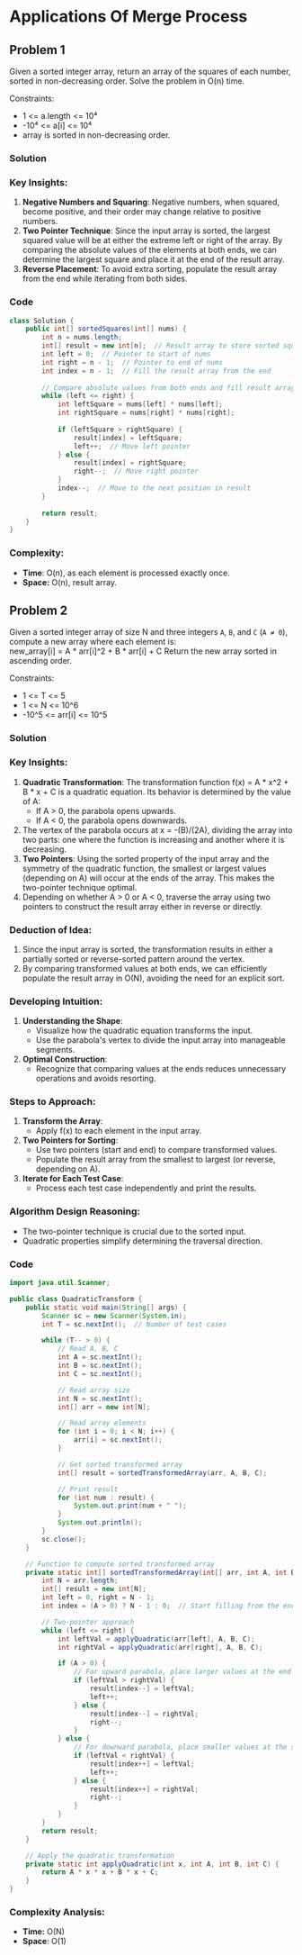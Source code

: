 # Applications Of Merge Process
## Problem 1
Given a sorted integer array, return an array of the squares of each number, sorted in non-decreasing order. Solve the problem in O(n) time.

Constraints:
- 1 <= a.length <= 10⁴
- -10⁴ <= a[i] <= 10⁴
- array is sorted in non-decreasing order.

### Solution
### Key Insights:
1. **Negative Numbers and Squaring**: Negative numbers, when squared, become positive, and their order may change relative to positive numbers.
2. **Two Pointer Technique**: Since the input array is sorted, the largest squared value will be at either the extreme left or right of the array. By comparing the absolute values of the elements at both ends, we can determine the largest square and place it at the end of the result array.
3. **Reverse Placement**: To avoid extra sorting, populate the result array from the end while iterating from both sides.

### Code
```java
class Solution {
    public int[] sortedSquares(int[] nums) {
        int n = nums.length;
        int[] result = new int[n];  // Result array to store sorted squares
        int left = 0;  // Pointer to start of nums
        int right = n - 1;  // Pointer to end of nums
        int index = n - 1;  // Fill the result array from the end
        
        // Compare absolute values from both ends and fill result array
        while (left <= right) {
            int leftSquare = nums[left] * nums[left];
            int rightSquare = nums[right] * nums[right];
            
            if (leftSquare > rightSquare) {
                result[index] = leftSquare;
                left++;  // Move left pointer
            } else {
                result[index] = rightSquare;
                right--;  // Move right pointer
            }
            index--;  // Move to the next position in result
        }
        
        return result;
    }
}
```

### Complexity:
- **Time**: O(n), as each element is processed exactly once.
- **Space:** O(n), result array.

## Problem 2
Given a sorted integer array of size N and three integers `A`, `B`, and `C` (`A ≠ 0`), compute a new array where each element is:  
new_array[i] = A * arr[i]^2 + B * arr[i] + C
Return the new array sorted in ascending order.

Constraints:
- 1 <= T <= 5
- 1 <= N <= 10^6
- -10^5 <= arr[i] <= 10^5

### Solution
### Key Insights:
1. **Quadratic Transformation**: The transformation function f(x) = A * x^2 + B * x + C is a quadratic equation. Its behavior is determined by the value of A:
   - If A > 0, the parabola opens upwards.
   - If A < 0, the parabola opens downwards.
2. The vertex of the parabola occurs at x = -(B)/(2A), dividing the array into two parts: one where the function is increasing and another where it is decreasing.
3. **Two Pointers**: Using the sorted property of the input array and the symmetry of the quadratic function, the smallest or largest values (depending on A) will occur at the ends of the array. This makes the two-pointer technique optimal.
4. Depending on whether A > 0 or A < 0, traverse the array using two pointers to construct the result array either in reverse or directly.

### Deduction of Idea:
1. Since the input array is sorted, the transformation results in either a partially sorted or reverse-sorted pattern around the vertex.
2. By comparing transformed values at both ends, we can efficiently populate the result array in O(N), avoiding the need for an explicit sort.

### Developing Intuition:
1. **Understanding the Shape**:
    - Visualize how the quadratic equation transforms the input.
    - Use the parabola's vertex to divide the input array into manageable segments.
2. **Optimal Construction**:
    - Recognize that comparing values at the ends reduces unnecessary operations and avoids resorting.

### Steps to Approach:
1. **Transform the Array**:
    - Apply f(x) to each element in the input array.
2. **Two Pointers for Sorting**:
    - Use two pointers (start and end) to compare transformed values.
    - Populate the result array from the smallest to largest (or reverse, depending on A).
3. **Iterate for Each Test Case**:
    - Process each test case independently and print the results.

### Algorithm Design Reasoning:
- The two-pointer technique is crucial due to the sorted input.
- Quadratic properties simplify determining the traversal direction.


### Code
```java
import java.util.Scanner;

public class QuadraticTransform {
    public static void main(String[] args) {
        Scanner sc = new Scanner(System.in);
        int T = sc.nextInt();  // Number of test cases

        while (T-- > 0) {
            // Read A, B, C
            int A = sc.nextInt();
            int B = sc.nextInt();
            int C = sc.nextInt();

            // Read array size
            int N = sc.nextInt();
            int[] arr = new int[N];

            // Read array elements
            for (int i = 0; i < N; i++) {
                arr[i] = sc.nextInt();
            }

            // Get sorted transformed array
            int[] result = sortedTransformedArray(arr, A, B, C);

            // Print result
            for (int num : result) {
                System.out.print(num + " ");
            }
            System.out.println();
        }
        sc.close();
    }

    // Function to compute sorted transformed array
    private static int[] sortedTransformedArray(int[] arr, int A, int B, int C) {
        int N = arr.length;
        int[] result = new int[N];
        int left = 0, right = N - 1;
        int index = (A > 0) ? N - 1 : 0;  // Start filling from the end if A > 0

        // Two-pointer approach
        while (left <= right) {
            int leftVal = applyQuadratic(arr[left], A, B, C);
            int rightVal = applyQuadratic(arr[right], A, B, C);

            if (A > 0) {
                // For upward parabola, place larger values at the end
                if (leftVal > rightVal) {
                    result[index--] = leftVal;
                    left++;
                } else {
                    result[index--] = rightVal;
                    right--;
                }
            } else {
                // For downward parabola, place smaller values at the start
                if (leftVal < rightVal) {
                    result[index++] = leftVal;
                    left++;
                } else {
                    result[index++] = rightVal;
                    right--;
                }
            }
        }
        return result;
    }

    // Apply the quadratic transformation
    private static int applyQuadratic(int x, int A, int B, int C) {
        return A * x * x + B * x + C;
    }
}
```

### Complexity Analysis:
- **Time:** O(N)
- **Space**: O(1)
